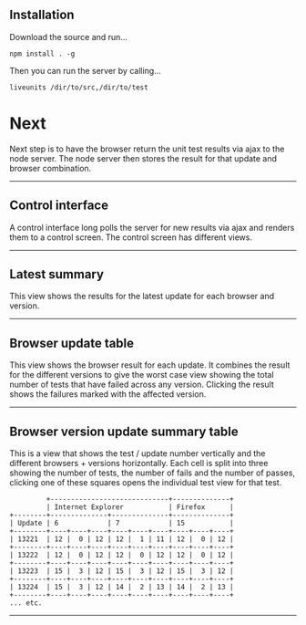 ## Installation

Download the source and run...

    npm install . -g

Then you can run the server by calling...

    liveunits /dir/to/src,/dir/to/test

# Next

Next step is to have the browser return the unit test results via ajax to the
node server. The node server then stores the result for that update and browser
combination. 

--------------------------------------------------------------------------------

## Control interface

A control interface long polls the server for new results via ajax and renders 
them to a control screen. The control screen has different views.

--------------------------------------------------------------------------------

## Latest summary

This view shows the results for the latest update for each browser and version.

--------------------------------------------------------------------------------

## Browser update table

This view shows the browser result for each update. It combines the result for
the different versions to give the worst case view showing the total number of
tests that have failed across any version. Clicking the result shows the 
failures marked with the affected version.

--------------------------------------------------------------------------------

## Browser version update summary table 

This is a view that shows the test / update number vertically and the different 
browsers + versions horizontally. Each cell is split into three showing the 
number of tests, the number of fails and the number of passes, clicking one of 
these squares opens the individual test view for that test.

             +-----------------------------+--------------+
	         | Internet Explorer           | Firefox      |
	+--------+--------------+--------------+--------------+
	| Update | 6            | 7            | 15           |
	+--------+----+----+----+----+----+----+----+----+----+
	| 13221  | 12 |  0 | 12 | 12 |  1 | 11 | 12 |  0 | 12 |
	+--------+----+----+----+----+----+----+----+----+----+
	| 13222  | 12 |  0 | 12 | 12 |  0 | 12 | 12 |  0 | 12 |
	+--------+----+----+----+----+----+----+----+----+----+
	| 13223  | 15 |  3 | 12 | 15 |  3 | 12 | 15 |  3 | 12 |
	+--------+----+----+----+----+----+----+----+----+----+
	| 13224  | 15 |  3 | 12 | 14 |  2 | 13 | 14 |  2 | 13 |
	+--------+----+----+----+----+----+----+----+----+----+
	... etc.

--------------------------------------------------------------------------------
